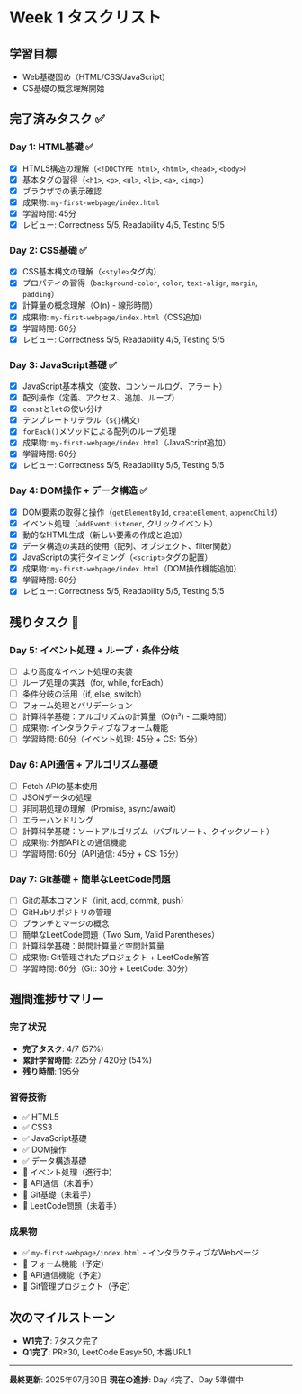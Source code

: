 # Week 1 タスクリスト

## 学習目標
- Web基礎固め（HTML/CSS/JavaScript）
- CS基礎の概念理解開始

## 完了済みタスク ✅

### Day 1: HTML基礎 ✅
- [x] HTML5構造の理解（`<!DOCTYPE html>`, `<html>`, `<head>`, `<body>`）
- [x] 基本タグの習得（`<h1>`, `<p>`, `<ul>`, `<li>`, `<a>`, `<img>`）
- [x] ブラウザでの表示確認
- [x] 成果物: `my-first-webpage/index.html`
- [x] 学習時間: 45分
- [x] レビュー: Correctness 5/5, Readability 4/5, Testing 5/5

### Day 2: CSS基礎 ✅
- [x] CSS基本構文の理解（`<style>`タグ内）
- [x] プロパティの習得（`background-color`, `color`, `text-align`, `margin`, `padding`）
- [x] 計算量の概念理解（O(n) - 線形時間）
- [x] 成果物: `my-first-webpage/index.html`（CSS追加）
- [x] 学習時間: 60分
- [x] レビュー: Correctness 5/5, Readability 4/5, Testing 5/5

### Day 3: JavaScript基礎 ✅
- [x] JavaScript基本構文（変数、コンソールログ、アラート）
- [x] 配列操作（定義、アクセス、追加、ループ）
- [x] `const`と`let`の使い分け
- [x] テンプレートリテラル（`${}`構文）
- [x] `forEach()`メソッドによる配列のループ処理
- [x] 成果物: `my-first-webpage/index.html`（JavaScript追加）
- [x] 学習時間: 60分
- [x] レビュー: Correctness 5/5, Readability 5/5, Testing 5/5

### Day 4: DOM操作 + データ構造 ✅
- [x] DOM要素の取得と操作（`getElementById`, `createElement`, `appendChild`）
- [x] イベント処理（`addEventListener`, クリックイベント）
- [x] 動的なHTML生成（新しい要素の作成と追加）
- [x] データ構造の実践的使用（配列、オブジェクト、filter関数）
- [x] JavaScriptの実行タイミング（`<script>`タグの配置）
- [x] 成果物: `my-first-webpage/index.html`（DOM操作機能追加）
- [x] 学習時間: 60分
- [x] レビュー: Correctness 5/5, Readability 5/5, Testing 5/5

## 残りタスク 🔄

### Day 5: イベント処理 + ループ・条件分岐
- [ ] より高度なイベント処理の実装
- [ ] ループ処理の実践（for, while, forEach）
- [ ] 条件分岐の活用（if, else, switch）
- [ ] フォーム処理とバリデーション
- [ ] 計算科学基礎：アルゴリズムの計算量（O(n²) - 二乗時間）
- [ ] 成果物: インタラクティブなフォーム機能
- [ ] 学習時間: 60分（イベント処理: 45分 + CS: 15分）

### Day 6: API通信 + アルゴリズム基礎
- [ ] Fetch APIの基本使用
- [ ] JSONデータの処理
- [ ] 非同期処理の理解（Promise, async/await）
- [ ] エラーハンドリング
- [ ] 計算科学基礎：ソートアルゴリズム（バブルソート、クイックソート）
- [ ] 成果物: 外部APIとの通信機能
- [ ] 学習時間: 60分（API通信: 45分 + CS: 15分）

### Day 7: Git基礎 + 簡単なLeetCode問題
- [ ] Gitの基本コマンド（init, add, commit, push）
- [ ] GitHubリポジトリの管理
- [ ] ブランチとマージの概念
- [ ] 簡単なLeetCode問題（Two Sum, Valid Parentheses）
- [ ] 計算科学基礎：時間計算量と空間計算量
- [ ] 成果物: Git管理されたプロジェクト + LeetCode解答
- [ ] 学習時間: 60分（Git: 30分 + LeetCode: 30分）

## 週間進捗サマリー

### 完了状況
- **完了タスク**: 4/7 (57%)
- **累計学習時間**: 225分 / 420分 (54%)
- **残り時間**: 195分

### 習得技術
- ✅ HTML5
- ✅ CSS3
- ✅ JavaScript基礎
- ✅ DOM操作
- ✅ データ構造基礎
- 🔄 イベント処理（進行中）
- 🔄 API通信（未着手）
- 🔄 Git基礎（未着手）
- 🔄 LeetCode問題（未着手）

### 成果物
- ✅ `my-first-webpage/index.html` - インタラクティブなWebページ
- 🔄 フォーム機能（予定）
- 🔄 API通信機能（予定）
- 🔄 Git管理プロジェクト（予定）

## 次のマイルストーン
- **W1完了**: 7タスク完了
- **Q1完了**: PR≥30, LeetCode Easy≥50, 本番URL1

---

**最終更新**: 2025年07月30日
**現在の進捗**: Day 4完了、Day 5準備中 